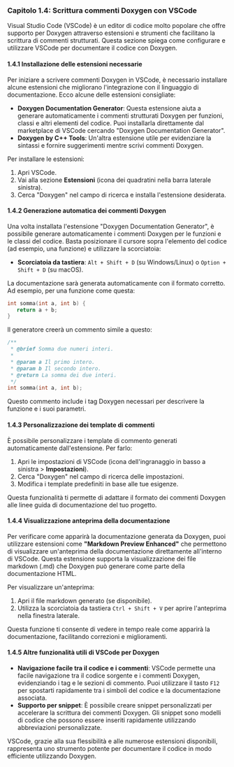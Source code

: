 ### Capitolo 1.4: Scrittura commenti Doxygen con VSCode

Visual Studio Code (VSCode) è un editor di codice molto popolare che offre supporto per Doxygen attraverso estensioni e strumenti che facilitano la scrittura di commenti strutturati. Questa sezione spiega come configurare e utilizzare VSCode per documentare il codice con Doxygen.

#### 1.4.1 Installazione delle estensioni necessarie

Per iniziare a scrivere commenti Doxygen in VSCode, è necessario installare alcune estensioni che migliorano l'integrazione con il linguaggio di documentazione. Ecco alcune delle estensioni consigliate:

- **Doxygen Documentation Generator**: Questa estensione aiuta a generare automaticamente i commenti strutturati Doxygen per funzioni, classi e altri elementi del codice. Puoi installarla direttamente dal marketplace di VSCode cercando "Doxygen Documentation Generator".
- **Doxygen by C++ Tools**: Un'altra estensione utile per evidenziare la sintassi e fornire suggerimenti mentre scrivi commenti Doxygen.

Per installare le estensioni:
1. Apri VSCode.
2. Vai alla sezione **Estensioni** (icona dei quadratini nella barra laterale sinistra).
3. Cerca "Doxygen" nel campo di ricerca e installa l'estensione desiderata.

#### 1.4.2 Generazione automatica dei commenti Doxygen

Una volta installata l'estensione "Doxygen Documentation Generator", è possibile generare automaticamente i commenti Doxygen per le funzioni e le classi del codice. Basta posizionare il cursore sopra l'elemento del codice (ad esempio, una funzione) e utilizzare la scorciatoia:

- **Scorciatoia da tastiera**: `Alt + Shift + D` (su Windows/Linux) o `Option + Shift + D` (su macOS).

La documentazione sarà generata automaticamente con il formato corretto. Ad esempio, per una funzione come questa:

```c
int somma(int a, int b) {
   return a + b;
}
```

Il generatore creerà un commento simile a questo:

```c
/**
 * @brief Somma due numeri interi.
 *
 * @param a Il primo intero.
 * @param b Il secondo intero.
 * @return La somma dei due interi.
 */
int somma(int a, int b);
```

Questo commento include i tag Doxygen necessari per descrivere la funzione e i suoi parametri.

#### 1.4.3 Personalizzazione dei template di commenti

È possibile personalizzare i template di commento generati automaticamente dall'estensione. Per farlo:

1. Apri le impostazioni di VSCode (icona dell'ingranaggio in basso a sinistra > **Impostazioni**).
2. Cerca "Doxygen" nel campo di ricerca delle impostazioni.
3. Modifica i template predefiniti in base alle tue esigenze.

Questa funzionalità ti permette di adattare il formato dei commenti Doxygen alle linee guida di documentazione del tuo progetto.

#### 1.4.4 Visualizzazione anteprima della documentazione

Per verificare come apparirà la documentazione generata da Doxygen, puoi utilizzare estensioni come **"Markdown Preview Enhanced"** che permettono di visualizzare un'anteprima della documentazione direttamente all'interno di VSCode. Questa estensione supporta la visualizzazione dei file markdown (.md) che Doxygen può generare come parte della documentazione HTML.

Per visualizzare un'anteprima:
1. Apri il file markdown generato (se disponibile).
2. Utilizza la scorciatoia da tastiera `Ctrl + Shift + V` per aprire l'anteprima nella finestra laterale.

Questa funzione ti consente di vedere in tempo reale come apparirà la documentazione, facilitando correzioni e miglioramenti.

#### 1.4.5 Altre funzionalità utili di VSCode per Doxygen

- **Navigazione facile tra il codice e i commenti**: VSCode permette una facile navigazione tra il codice sorgente e i commenti Doxygen, evidenziando i tag e le sezioni di commento. Puoi utilizzare il tasto `F12` per spostarti rapidamente tra i simboli del codice e la documentazione associata.
- **Supporto per snippet**: È possibile creare snippet personalizzati per accelerare la scrittura dei commenti Doxygen. Gli snippet sono modelli di codice che possono essere inseriti rapidamente utilizzando abbreviazioni personalizzate.

VSCode, grazie alla sua flessibilità e alle numerose estensioni disponibili, rappresenta uno strumento potente per documentare il codice in modo efficiente utilizzando Doxygen.

